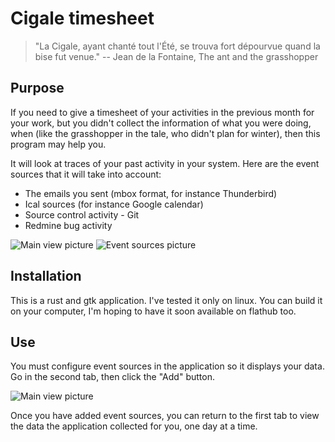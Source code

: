 # Cigale timesheet

> "La Cigale, ayant chanté tout l'Été, se trouva fort dépourvue quand la bise fut venue."
> -- Jean de la Fontaine, The ant and the grasshopper

## Purpose

If you need to give a timesheet of your activities in the previous month for
your work, but you didn't collect
the information of what you were doing, when (like the grasshopper in the tale, who didn't plan for winter), then this program may help you.

It will look at traces of your past activity in your system. Here are the event sources that it will take into account:

- The emails you sent (mbox format, for instance Thunderbird)
- Ical sources (for instance Google calendar)
- Source control activity - Git
- Redmine bug activity

![Main view picture](https://raw.githubusercontent.com/wiki/emmanueltouzery/cigale/cigale-main.png)
![Event sources picture](https://raw.githubusercontent.com/wiki/emmanueltouzery/cigale/cigale-event-sources.png)

## Installation

This is a rust and gtk application. I've tested it only on linux. You can build it on your computer, I'm hoping to
have it soon available on flathub too.

## Use

You must configure event sources in the application so it displays your data.
Go in the second tab, then click the "Add" button.

![Main view picture](https://raw.githubusercontent.com/wiki/emmanueltouzery/cigale/first_run.png)

Once you have added event sources, you can return to the first tab to view the
data the application collected for you, one day at a time.
